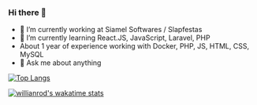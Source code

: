 ### Hi there 👋

<!--
**jotavital/jotavital** is a ✨ _special_ ✨ repository because its `README.md` (this file) appears on your GitHub profile.

Here are some ideas to get you started:


-->

- 🔭 I’m currently working at Siamel Softwares / Slapfestas
- 🌱 I’m currently learning React.JS, JavaScript, Laravel, PHP
- About 1 year of experience working with Docker, PHP, JS, HTML, CSS, MySQL
- 💬 Ask me about anything

[![Top Langs](https://github-readme-stats.vercel.app/api/top-langs/?username=jotavital&layout=compact)](https://github.com/anuraghazra/github-readme-stats)

[![willianrod's wakatime stats](https://github-readme-stats.vercel.app/api/wakatime?username=jotavital)](https://github.com/anuraghazra/github-readme-stats)
